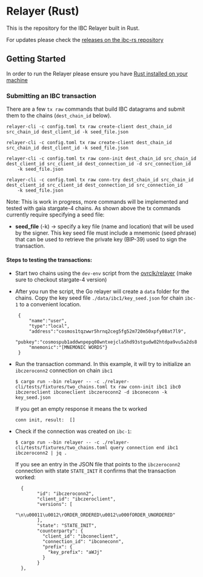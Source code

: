 # Relayer (Rust)

This is the repository for the IBC Relayer built in Rust.

For updates please check the [releases on the ibc-rs repository](https://github.com/informalsystems/ibc-rs/releases)

## Getting Started

In order to run the Relayer please ensure you have [Rust installed on your machine](https://www.rust-lang.org/tools/install)

### Submitting an IBC transaction

There are a few `tx raw` commands that build IBC datagrams and submit them to the chains (`dest_chain_id` below).

```shell script
relayer-cli -c config.toml tx raw create-client dest_chain_id src_chain_id dest_client_id -k seed_file.json

relayer-cli -c config.toml tx raw create-client dest_chain_id src_chain_id dest_client_id -k seed_file.json

relayer-cli -c config.toml tx raw conn-init dest_chain_id src_chain_id dest_client_id src_client_id dest_connection_id -d src_connection_id
    -k seed_file.json

relayer-cli -c config.toml tx raw conn-try dest_chain_id src_chain_id dest_client_id src_client_id dest_connection_id src_connection_id
    -k seed_file.json
```

Note: This is work in progress, more commands will be implemented and tested with gaia stargate-4 chains.
As shown above the tx commands currently require specifying a seed file:

* **seed_file** (-k) -> specify a key file (name and location) that will be used by the signer. This key seed file must include a mnemonic (seed phrase) that can be used to retrieve the private key (BIP-39) used to sign the transaction.

#### Steps to testing the transactions:

* Start two chains using the `dev-env` script from the [ovrclk/relayer](https://github.com/ovrclk/relayer) (make sure to checkout stargate-4 version)
*  After you run the script, the Go relayer will create a `data` folder for the chains. Copy the key seed file `./data/ibc1/key_seed.json` for chain `ibc-1` to a convenient location.


        {    
            "name":"user",
            "type":"local",
            "address":"cosmos1tqzwwr5hrnq2ceg5fg52m720m50xpfy08at7l9",
            "pubkey":"cosmospub1addwnpepq08wntxejcla5hd93stgudw02htdpa9vu5a2ds8xkvmgrkrrpwlj6sdhkz6",
            "mnemonic":"[MNEMONIC WORDS"}
        }

*  Run the transaction command. In this example, it will try to initialize an `ibczeroconn2` connection on chain `ibc1`

   `$ cargo run --bin relayer -- -c ./relayer-cli/tests/fixtures/two_chains.toml tx raw conn-init ibc1 ibc0 ibczeroclient ibconeclient ibczeroconn2 -d ibconeconn -k key_seed.json`

    If you get an empty response it means the tx worked

    `conn init, result:  []`

*  Check if the connection was created on `ibc-1`:

     `$ cargo run --bin relayer -- -c ./relayer-cli/tests/fixtures/two_chains.toml query connection end ibc1 ibczeroconn2 | jq .`

    If you see an entry in the JSON file that points to the `ibczeroconn2` connection with state `STATE_INIT` it confirms that the transaction worked:


         {
               "id": "ibczeroconn2",
               "client_id": "ibczeroclient",
               "versions": [
                 "\n\u00011\u0012\rORDER_ORDERED\u0012\u000fORDER_UNORDERED"
               ],
               "state": "STATE_INIT",
               "counterparty": {
                 "client_id": "ibconeclient",
                 "connection_id": "ibconeconn",
                 "prefix": {
                   "key_prefix": "aWJj"
                 }
               }
         },
     
